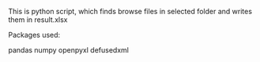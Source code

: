 This is python script, which finds browse files in selected folder and writes them in result.xlsx

Packages used:

pandas
numpy
openpyxl
defusedxml
